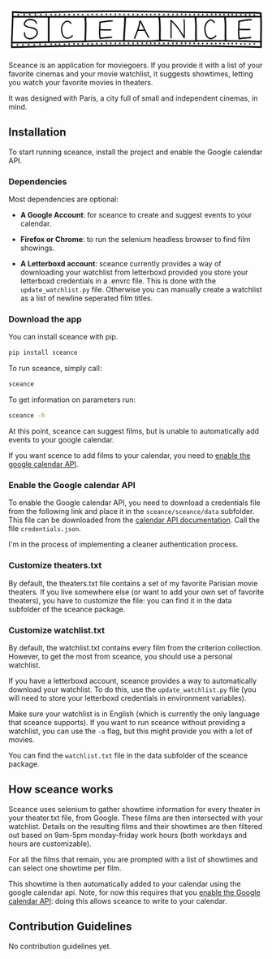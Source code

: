 <p align="center">
  <img src="/sceance.svg", alt="sceance logo" />
</p>

Sceance is an application for moviegoers. If you provide it with a list of your favorite cinemas and your movie watchlist, it suggests showtimes, letting you watch your favorite movies in theaters.

It was designed with Paris, a city full of small and independent cinemas, in mind.

## Installation

To start running sceance, install the project and enable the Google calendar API.

### Dependencies

Most dependencies are optional:

- **A Google Account**: for sceance to create and suggest events to your calendar.

- **Firefox or Chrome**: to run the selenium headless browser to find film showings.

- **A Letterboxd account**: sceance currently provides a way of downloading your watchlist from letterboxd provided you store your letterboxd credentials in a .envrc file. This is done with the `update_watchlist.py` file. Otherwise you can manually create a watchlist as a list of newline seperated film titles.

### Download the app

You can install sceance with pip.
```sh
pip install sceance
```

To run sceance, simply call:
```sh
sceance
```

To get information on parameters run:
```sh
sceance -h
```

At this point, sceance can suggest films, but is unable to automatically add events to your google calendar.

If you want scence to add films to your calendar, you need to [enable the google calendar API](#enable-the-google-calendar-api).

### Enable the Google calendar API

To enable the Google calendar API, you need to download a credentials file from the following link and place it in the `sceance/sceance/data` subfolder. This file can be downloaded from the [calendar API documentation](https://developers.google.com/calendar/quickstart/python?hl=en#step_1_turn_on_the). Call the file `credentials.json`.

I'm in the process of implementing a cleaner authentication process.

### Customize theaters.txt

By default, the theaters.txt file contains a set of my favorite Parisian movie theaters. If you live somewhere else (or want to add your own set of favorite theaters), you have to customize the file: you can find it in the data subfolder of the sceance package.

### Customize watchlist.txt

By default, the watchlist.txt contains every film from the criterion collection. However, to get the most from sceance, you should use a personal watchlist.

If you have a letterboxd account, sceance provides a way to automatically download your watchlist. To do this, use the `update_watchlist.py` file (you will need to store your letterboxd credentials in environment variables).

Make sure your watchlist is in English (which is currently the only language that sceance supports). If you want to run sceance without providing a watchlist, you can use the `-a` flag, but this might provide you with a lot of movies.

You can find the `watchlist.txt` file in the data subfolder of the sceance package.

## How sceance works

Sceance uses selenium to gather showtime information for every theater in your theater.txt file, from Google. These films are then intersected with your watchlist. Details on the resulting films and their showtimes are then filtered out based on 9am-5pm monday-friday work hours (both workdays and hours are customizable).

For all the films that remain, you are prompted with a list of showtimes and can select one showtime per film.

This showtime is then automatically added to your calendar using the google calendar api. Note, for now this requires that you [enable the Google calendar API](#enable-the-google-calendar-api): doing this allows sceance to write to your calendar.

## Contribution Guidelines

No contribution guidelines yet.
